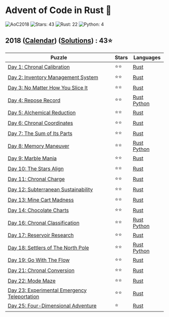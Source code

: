 # Advent of Code in Rust 🦀

![AoC2018](https://img.shields.io/badge/Advent_of_Code-2018-8A2BE2)
![Stars: 43](https://img.shields.io/badge/Stars-43⭐-blue)
![Rust: 22](https://img.shields.io/badge/Rust-22-cyan?logo=Rust)
![Python: 4](https://img.shields.io/badge/Python-4-cyan?logo=Python)

## 2018 ([Calendar](https://adventofcode.com/2018)) ([Solutions](../2018/)) : 43⭐

Puzzle                                                                               | Stars | Languages
------------------------------------------------------------------------------------ | ----- | -----------
[Day 1: Chronal Calibration](https://adventofcode.com/2018/day/1)                    | ⭐⭐  | [Rust](../2018/day1/day1.rs)
[Day 2: Inventory Management System](https://adventofcode.com/2018/day/2)            | ⭐⭐  | [Rust](../2018/day2/day2.rs)
[Day 3: No Matter How You Slice It](https://adventofcode.com/2018/day/3)             | ⭐⭐  | [Rust](../2018/day3/day3.rs)
[Day 4: Repose Record](https://adventofcode.com/2018/day/4)                          | ⭐⭐  | [Rust](../2018/day4/day4.rs) [Python](../2018/day4/day4.py)
[Day 5: Alchemical Reduction](https://adventofcode.com/2018/day/5)                   | ⭐⭐  | [Rust](../2018/day5/day5.rs)
[Day 6: Chronal Coordinates](https://adventofcode.com/2018/day/6)                    | ⭐⭐  | [Rust](../2018/day6/day6.rs)
[Day 7: The Sum of Its Parts](https://adventofcode.com/2018/day/7)                   | ⭐⭐  | [Rust](../2018/day7/day7.rs)
[Day 8: Memory Maneuver](https://adventofcode.com/2018/day/8)                        | ⭐⭐  | [Rust](../2018/day8/day8.rs) [Python](../2018/day8/day8.py)
[Day 9: Marble Mania](https://adventofcode.com/2018/day/9)                           | ⭐⭐  | [Rust](../2018/day9/day9.rs)
[Day 10: The Stars Align](https://adventofcode.com/2018/day/10)                      | ⭐⭐  | [Rust](../2018/day10/day10.rs)
[Day 11: Chronal Charge](https://adventofcode.com/2018/day/11)                       | ⭐⭐  | [Rust](../2018/day11/day11.rs)
[Day 12: Subterranean Sustainability](https://adventofcode.com/2018/day/12)          | ⭐⭐  | [Rust](../2018/day12/day12.rs)
[Day 13: Mine Cart Madness](https://adventofcode.com/2018/day/13)                    | ⭐⭐  | [Rust](../2018/day13/day13.rs)
[Day 14: Chocolate Charts](https://adventofcode.com/2018/day/14)                     | ⭐⭐  | [Rust](../2018/day14/day14.rs)
[Day 16: Chronal Classification](https://adventofcode.com/2018/day/16)               | ⭐⭐  | [Rust](../2018/day16/day16.rs) [Python](../2018/day16/day16.py)
[Day 17: Reservoir Research](https://adventofcode.com/2018/day/17)                   | ⭐⭐  | [Rust](../2018/day17/day17.rs)
[Day 18: Settlers of The North Pole](https://adventofcode.com/2018/day/18)           | ⭐⭐  | [Rust](../2018/day18/day18.rs) [Python](../2018/day18/day18.py)
[Day 19: Go With The Flow](https://adventofcode.com/2018/day/19)                     | ⭐⭐  | [Rust](../2018/day19/day19.rs)
[Day 21: Chronal Conversion](https://adventofcode.com/2018/day/21)                   | ⭐⭐  | [Rust](../2018/day21/day21.rs)
[Day 22: Mode Maze](https://adventofcode.com/2018/day/22)                            | ⭐⭐  | [Rust](../2018/day22/day22.rs)
[Day 23: Experimental Emergency Teleportation](https://adventofcode.com/2018/day/23) | ⭐⭐  | [Rust](../2018/day23/day23.rs)
[Day 25: Four-Dimensional Adventure](https://adventofcode.com/2018/day/25)           | ⭐   | [Rust](../2018/day25/day25.rs)
